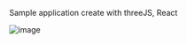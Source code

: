 Sample application create with threeJS, React

![image](https://github.com/SudaraWishvajith/PS4-react/assets/93005479/e09b3b27-1148-4319-9a08-9a878c14bbc1)
